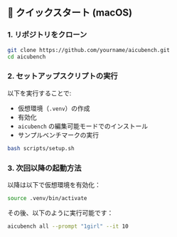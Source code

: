## 🔧 クイックスタート (macOS)

### 1. リポジトリをクローン

```bash
git clone https://github.com/yourname/aicubench.git
cd aicubench
```

### 2. セットアップスクリプトの実行

以下を実行することで:
- 仮想環境（`.venv`）の作成
- 有効化
- `aicubench` の編集可能モードでのインストール
- サンプルベンチマークの実行

```bash
bash scripts/setup.sh
```

### 3. 次回以降の起動方法

以降は以下で仮想環境を有効化：

```bash
source .venv/bin/activate
```

その後、以下のように実行可能です：

```bash
aicubench all --prompt "1girl" --it 10
```